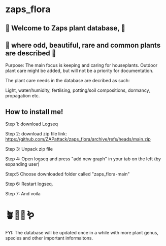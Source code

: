 # zaps_flora

## 🌱 **Welcome to Zaps plant database,** 🌱
## 🌿 **where odd, beautiful, rare and common plants are described** 🌿

Purpose: The main focus is keeping and caring for houseplants. Outdoor plant care might be added, but will not be a priority for documentation.

The plant care needs in the database are decribed as such:

Light, water/humidity, fertilsing, potting/soil compositions, dormancy, propagation etc. 




## How to install me!

Step 1: download Logseq

Step 2: download zip file link:
https://github.com/ZAPattack/zaps_flora/archive/refs/heads/main.zip

Step 3: Unpack zip file 

Step 4: Open logseq and press "add new graph" in your tab on the left (by expanding user)  

Step:5 Choose downloaded folder called "zaps_flora-main"

Step 6: Restart logseq. 

Step 7: And voila 

# 🪴🌵🌷🪱

FYI:
The database will be updated once in a while with more plant genus, species and other important informaitons. 
